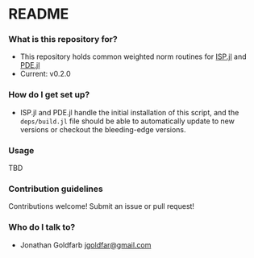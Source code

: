 # README #

### What is this repository for? ###

* This repository holds common weighted norm routines for [ISP.jl](https://bitbucket.org/jgoldfar/isp-jcode) and [PDE.jl](https://bitbucket.org/jgoldfar/1dpde.jl)
* Current: v0.2.0

### How do I get set up? ###

* ISP.jl and PDE.jl handle the initial installation of this script, and the `deps/build.jl` file should be able to automatically update to new versions or checkout the bleeding-edge versions.

### Usage ###

TBD

### Contribution guidelines ###

Contributions welcome! Submit an issue or pull request!

### Who do I talk to? ###

* Jonathan Goldfarb <jgoldfar@gmail.com>
